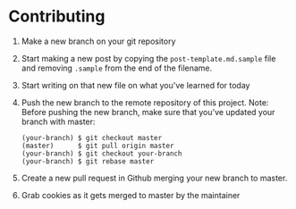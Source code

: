 # Contributing

1. Make a new branch on your git repository
2. Start making a new post by copying the `post-template.md.sample` file and removing `.sample` from the end of the filename.
3. Start writing on that new file on what you've learned for today
3. Push the new branch to the remote repository of this project. Note: Before pushing the new branch, make sure that you've updated your branch with master:

   ```
   (your-branch) $ git checkout master
   (master)      $ git pull origin master
   (your-branch) $ git checkout your-branch
   (your-branch) $ git rebase master
   ```   
4. Create a new pull request in Github merging your new branch to master. 
5. Grab cookies as it gets merged to master by the maintainer
